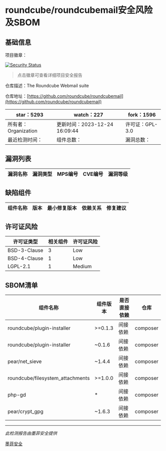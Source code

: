 # roundcube/roundcubemail安全风险及SBOM

## 基础信息

项目徽章：

[![Security Status](https://www.murphysec.com/platform3/v31/badge/1738999531864080384.svg)](https://www.murphysec.com/console/report/1714352854730932224/1738999531864080384)

> 点击徽章可查看详细项目安全报告

仓库描述：The Roundcube Webmail suite

仓库地址：[https://github.com/roundcube/roundcubemail](https://github.com/roundcube/roundcubemail)

| star：5293 | watch：227 | fork：1596 |
| ----------- | -------------- | ------------ |
| 所有者：Organization | 更新时间：2023-12-24 16:09:44 | 许可证：GPL-3.0 |
| 最近检测时间： | 组件总数： | 漏洞总数： |




## 漏洞列表

| 漏洞名称 | 漏洞类型 | MPS编号 | CVE编号 | 漏洞等级 |
| ------- | ------ | ------- | ------ | ----- |





## 缺陷组件

| 组件名称 | 版本 | 最小修复版本 | 依赖关系 | 修复建议 |
| -------- | ---- | ------------ | -------- | -------- |





## 许可证风险

| 许可证类型 | 相关组件 | 许可证风险 |
| ---------- | -------- | ---------- |
|BSD-3-Clause|3|Low|
|BSD-4-Clause|1|Low|
|LGPL-2.1|1|Medium|




## SBOM清单

| 组件名称 | 组件版本 | 是否直接依赖 | 仓库 |
| -------- | -------- | ------------ | ---- |
|roundcube/plugin-installer|>=0.1.3|间接依赖|composer|
|roundcube/plugin-installer|~0.1.6|间接依赖|composer|
|pear/net_sieve|~1.4.4|间接依赖|composer|
|roundcube/filesystem_attachments|>=1.0.0|间接依赖|composer|
|php-gd|*|间接依赖|composer|
|pear/crypt_gpg|~1.6.3|间接依赖|composer|


------

*此检测报告由墨菲安全提供*

[墨菲安全](www.murphysec.com)